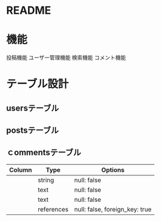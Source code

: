 # README

# 機能

投稿機能
ユーザー管理機能
検索機能
コメント機能

# テーブル設計

## usersテーブル

## postsテーブル

## ｃommentsテーブル

| Column  | Type       | Options                        |
| ------- | ---------- | ------------------------------ |
|  | string     | null: false                    |
|  | text       | null: false                    |
|  | text       | null: false                    |
|  | references | null: false, foreign_key: true |